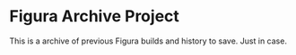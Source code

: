 # Figura Archive Project

This is a archive of previous Figura builds and history to save. Just in case.
